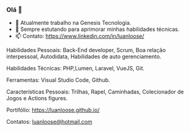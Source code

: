 ### Olá 👋

- 🔭 Atualmente trabalho na Genesis Tecnologia.
- 🌱 Sempre estutando para aprimorar minhas habilidades técnicas.
- 📫 Contato: https://www.linkedin.com/in/luanloose/

Habilidades Pessoais: Back-End developer, Scrum, Boa relação interpessoal, Autodidata, Habilidades de auto gerenciamento.

Habilidades Técnicas: PHP,Lumen, Laravel, VueJS, Git.

Ferramentas: Visual Studio Code, Github.

Características Pessoais: Trilhas, Rapel, Caminhadas, Colecionador de Jogos e Actions figures.

Portifólio: https://luanloose.github.io/

Contatos: luanloose@hotmail.com
